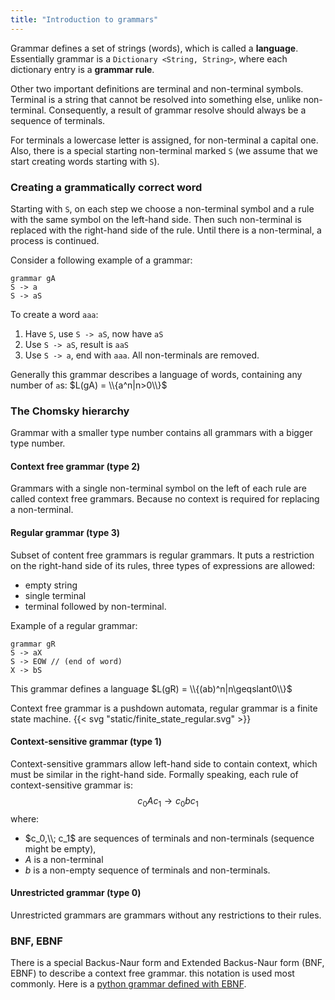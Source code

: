 ```yaml
---
title: "Introduction to grammars"
---
```


Grammar defines a set of strings (words), which is called a **language**.
Essentially grammar is a `Dictionary <String, String>`, where each dictionary entry is a
**grammar rule**.

Other two important definitions are terminal and non-terminal symbols.
Terminal is a string that cannot be resolved into something else,
unlike non-terminal. Consequently, a result of grammar resolve should always be a sequence
of terminals.

For terminals a lowercase letter is assigned, for non-terminal a capital one. Also, there is a
special starting non-terminal marked `S`
(we assume that we start creating words starting with `S`).

### Creating a grammatically correct word

Starting with `S`, on each step we choose a non-terminal symbol and a rule with the same symbol on
the left-hand side. Then such non-terminal is replaced with the right-hand side of the rule. Until
there is a non-terminal, a process is continued.

Consider a following example of a grammar:

```
grammar gA
S -> a
S -> aS
```

To create a word `aaa`:

1. Have `S`, use `S -> aS`, now have `aS`
2. Use `S -> aS`, result is `aaS`
3. Use `S -> a`, end with `aaa`. All non-terminals are removed.

Generally this grammar describes a language of words, containing any number of `a`s:
$L(gA) = \\{a^n|n>0\\}$

### The Chomsky hierarchy

Grammar with a smaller type number contains all grammars with a bigger type number.

#### Context free grammar (type 2)

Grammars with a single non-terminal symbol on the left of each rule are called context free
grammars. Because no context is required for replacing a non-terminal.

#### Regular grammar (type 3)

Subset of content free grammars is regular grammars.
It puts a restriction on the right-hand side of
its rules, three types of expressions are allowed:

* empty string
* single terminal
* terminal followed by non-terminal.

Example of a regular grammar:

```
grammar gR
S -> aX
S -> EOW // (end of word)
X -> bS
```

This grammar defines a language $L(gR) = \\{(ab)^n|n\geqslant0\\}$

Context free grammar is a pushdown automata, regular grammar is a finite state machine.
{{< svg "static/finite_state_regular.svg" >}}

#### Context-sensitive grammar (type 1)

Context-sensitive grammars allow left-hand side to contain context, which must be similar in the
right-hand side. Formally speaking, each rule of context-sensitive grammar is:
$$c_0Ac_1 \rightarrow c_0bc_1$$ where:

* $c_0,\\; c_1$ are sequences of terminals and non-terminals
  (sequence might be empty),
* $A$ is a non-terminal
* $b$ is a non-empty sequence of terminals and non-terminals.

#### Unrestricted grammar (type 0)

Unrestricted grammars are grammars without any restrictions to their rules.

### BNF, EBNF

There is a special Backus-Naur form and Extended Backus-Naur form (BNF, EBNF) to
describe a context free grammar. this notation is used most commonly. Here is
a [python grammar defined with EBNF](https://docs.python.org/3/reference/grammar.html). 
